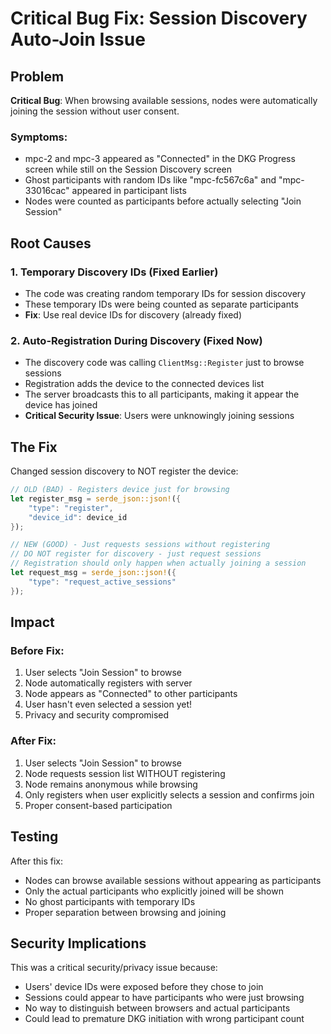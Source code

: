 # Critical Bug Fix: Session Discovery Auto-Join Issue

## Problem
**Critical Bug**: When browsing available sessions, nodes were automatically joining the session without user consent. 

### Symptoms:
- mpc-2 and mpc-3 appeared as "Connected" in the DKG Progress screen while still on the Session Discovery screen
- Ghost participants with random IDs like "mpc-fc567c6a" and "mpc-33016cac" appeared in participant lists
- Nodes were counted as participants before actually selecting "Join Session"

## Root Causes

### 1. Temporary Discovery IDs (Fixed Earlier)
- The code was creating random temporary IDs for session discovery
- These temporary IDs were being counted as separate participants
- **Fix**: Use real device IDs for discovery (already fixed)

### 2. Auto-Registration During Discovery (Fixed Now)
- The discovery code was calling `ClientMsg::Register` just to browse sessions
- Registration adds the device to the connected devices list
- The server broadcasts this to all participants, making it appear the device has joined
- **Critical Security Issue**: Users were unknowingly joining sessions

## The Fix

Changed session discovery to NOT register the device:

```rust
// OLD (BAD) - Registers device just for browsing
let register_msg = serde_json::json!({
    "type": "register", 
    "device_id": device_id
});

// NEW (GOOD) - Just requests sessions without registering
// DO NOT register for discovery - just request sessions
// Registration should only happen when actually joining a session
let request_msg = serde_json::json!({
    "type": "request_active_sessions"
});
```

## Impact

### Before Fix:
1. User selects "Join Session" to browse
2. Node automatically registers with server
3. Node appears as "Connected" to other participants
4. User hasn't even selected a session yet!
5. Privacy and security compromised

### After Fix:
1. User selects "Join Session" to browse
2. Node requests session list WITHOUT registering
3. Node remains anonymous while browsing
4. Only registers when user explicitly selects a session and confirms join
5. Proper consent-based participation

## Testing

After this fix:
- Nodes can browse available sessions without appearing as participants
- Only the actual participants who explicitly joined will be shown
- No ghost participants with temporary IDs
- Proper separation between browsing and joining

## Security Implications

This was a critical security/privacy issue because:
- Users' device IDs were exposed before they chose to join
- Sessions could appear to have participants who were just browsing
- No way to distinguish between browsers and actual participants
- Could lead to premature DKG initiation with wrong participant count